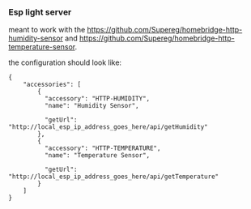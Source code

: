### Esp light server  
meant to work with the https://github.com/Supereg/homebridge-http-humidity-sensor
and https://github.com/Supereg/homebridge-http-temperature-sensor.

the configuration should look like:
```
{
    "accessories": [
        {
          "accessory": "HTTP-HUMIDITY",
          "name": "Humidity Sensor",
          
          "getUrl": "http://local_esp_ip_address_goes_here/api/getHumidity"
        },
        {
          "accessory": "HTTP-TEMPERATURE",
          "name": "Temperature Sensor",
          
          "getUrl": "http://local_esp_ip_address_goes_here/api/getTemperature"
        }
    ]
}
```
